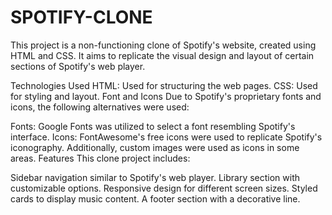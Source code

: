 # SPOTIFY-CLONE
This project is a non-functioning clone of Spotify's website, created using HTML and CSS. It aims to replicate the visual design and layout of certain sections of Spotify's web player.

Technologies Used
HTML: Used for structuring the web pages.
CSS: Used for styling and layout.
Font and Icons
Due to Spotify's proprietary fonts and icons, the following alternatives were used:

Fonts: Google Fonts was utilized to select a font resembling Spotify's interface.
Icons: FontAwesome's free icons were used to replicate Spotify's iconography. Additionally, custom images were used as icons in some areas.
Features
This clone project includes:

Sidebar navigation similar to Spotify's web player.
Library section with customizable options.
Responsive design for different screen sizes.
Styled cards to display music content.
A footer section with a decorative line.
